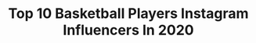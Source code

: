 ---
title: Top 10 Basketball Players Instagram Influencers In 2020
description: >-
  Find top basketball players Instagram influencers in 2020. Most popular hashtags: #probasketball #overseasbasketball #africanizeoficial #family1st.
platform: Instagram
profiles:
  - username: "nickemery04"
    fullname: >-
      Nick Emery
    location: "United States"
    followers: 5886
    engagement: 1598
    commentsToLikes: 0.097543
    avatar: "https://scontent-iad3-1.cdninstagram.com/v/t51.2885-19/s320x320/40048982_458685461306440_4611196709983223808_n.jpg?_nc_ht=scontent-iad3-1.cdninstagram.com&_nc_ohc=Pi05_wylTdYAX_Dq89r&oh=df7a9ddf3079b76fba2b10c0e5c1a917&oe=5EBE7794"
    verified: false
    hashtags: "#chancyboy, #genmarketing, #may2020, #brotherhood"
  - username: "xavier.talton"
    fullname: >-
      XAVIER TALTON - BASKETBALL
    location: ""
    followers: 5563
    engagement: 1382
    commentsToLikes: 0.082724
    avatar: "https://instagram.fplq1-1.fna.fbcdn.net/v/t51.2885-19/s320x320/81917451_424036625035295_5242136657125179392_n.jpg?_nc_ht=instagram.fplq1-1.fna.fbcdn.net&_nc_ohc=ZTgcX9y3SzwAX-4BtK9&oh=007441c0a6c0e7f8d0c28e67e1be4eb0&oe=5EA5FF01"
    verified: false
    hashtags: "#trusttheprocess, #overseaslife, #dreamchasin, #stayhungrystayhumble"
  - username: "otaldo_daniel"
    fullname: >-
      Daniel costa
    location: "Brazil"
    followers: 22890
    engagement: 737
    commentsToLikes: 0.076657
    avatar: "https://scontent-lhr8-1.cdninstagram.com/v/t51.2885-19/s320x320/76918395_1034197560280537_7093166973567107072_n.jpg?_nc_ht=scontent-lhr8-1.cdninstagram.com&_nc_ohc=szxgrZ1brWoAX_IVB9J&oh=68a278c477337ae178b405a6bb6922e0&oe=5EBAAC0B"
    verified: false
    hashtags: "#negritude, #projetoarvore, #bbbxp2020, #pretosnotopo"
  - username: "rob_lowery8"
    fullname: >-
      Rob Lowery
    location: "Canada"
    followers: 8346
    engagement: 1149
    commentsToLikes: 0.075795
    avatar: "https://scontent-ams4-1.cdninstagram.com/v/t51.2885-19/s320x320/75208812_536936293534951_7250569003750391808_n.jpg?_nc_ht=scontent-ams4-1.cdninstagram.com&_nc_ohc=ttT1eKBNZY8AX_nfRYE&oh=19b92573d4163e6a97949f9dd71b5108&oe=5EB8919D"
    verified: false
    hashtags: "#10, #10yearvet, #torun, #magicyear"
  - username: "sertacsanli"
    fullname: >-
      Sertaç Şanlı
    location: ""
    followers: 8678
    engagement: 1658
    commentsToLikes: 0.044439
    avatar: "https://scontent-amt2-1.cdninstagram.com/v/t51.2885-19/s320x320/64560727_482857575816657_267028025281871872_n.jpg?_nc_ht=scontent-amt2-1.cdninstagram.com&_nc_ohc=UGJSFro6QccAX9aYT5j&oh=573b03561c9b9835a012ec3cb7e70628&oe=5EB851DB"
    verified: true
    hashtags: "#stayhome, #kupan, #bizbirlikteyiz, #socialdistancing"
  - username: "dcash_11"
    fullname: >-
      David Holston
    location: "France"
    followers: 7155
    engagement: 1792
    commentsToLikes: 0.042158
    avatar: "https://scontent-lhr8-1.cdninstagram.com/v/t51.2885-19/s320x320/71292060_973642329635915_8994688152446697472_n.jpg?_nc_ht=scontent-lhr8-1.cdninstagram.com&_nc_ohc=_TiYcenzy88AX_s-PjM&oh=ceb404a75a17a2d0d1dd5d1a9b442bc0&oe=5EBAB075"
    verified: true
    hashtags: ""
  - username: "angeldelgado"
    fullname: >-
      Angel Delgado
    location: "Dominican Republic"
    followers: 88885
    engagement: 1267
    commentsToLikes: 0.023963
    avatar: "https://scontent-ams4-1.cdninstagram.com/v/t51.2885-19/s320x320/67019391_950292925316071_7502496022803775488_n.jpg?_nc_ht=scontent-ams4-1.cdninstagram.com&_nc_ohc=OGZgH_uPoA4AX9m5C8f&oh=bb5773b8969c77e72eb68bfa48ca5e94&oe=5EB7C6C8"
    verified: true
    hashtags: "#justakidfromdominicanrepublic, #vamospormas, #dominicana, #tiktok"
  - username: "sjdmashayekhi"
    fullname: >-
      Sajjad Mashayekhi
    location: "Iran"
    followers: 11321
    engagement: 1774
    commentsToLikes: 0.033437
    avatar: "https://scontent-ams4-1.cdninstagram.com/v/t51.2885-19/s320x320/28151123_2054583237890651_6346260426942054400_n.jpg?_nc_ht=scontent-ams4-1.cdninstagram.com&_nc_ohc=kCEH39UjzLoAX9-7lHl&oh=d7c8da7220cf6a41a5b8e44f0749f0cc&oe=5E85066C"
    verified: false
    hashtags: "#sjd, #nbamvp, #iribf, #fibawc"
  - username: "dzeda14"
    fullname: >-
      Nihad Djedovic
    location: "Germany"
    followers: 10655
    engagement: 1274
    commentsToLikes: 0.029971
    avatar: "https://scontent-ams4-1.cdninstagram.com/v/t51.2885-19/s320x320/72786481_1138996122964843_5552380046338949120_n.jpg?_nc_ht=scontent-ams4-1.cdninstagram.com&_nc_ohc=wEmqXMD5s4sAX8N2gUS&oh=bb1cff3565f93ec9a1b74e63f738600c&oe=5EB91637"
    verified: false
    hashtags: "#iamnotzlatan, #fotoduda, #miasanmia, #nurderfcb"
  - username: "nandodecolo"
    fullname: >-
      Nando De Colo
    location: "Turkey"
    followers: 129173
    engagement: 1345
    commentsToLikes: 0.016526
    avatar: "https://scontent-ams4-1.cdninstagram.com/v/t51.2885-19/s320x320/20393641_1583071318431410_130926125193887744_a.jpg?_nc_ht=scontent-ams4-1.cdninstagram.com&_nc_ohc=xwO6Cu_gSnoAX8RccQj&oh=f6e10a05754c90fac582330399d1e0c4&oe=5EB91FAD"
    verified: true
    hashtags: "#misguapas, #felizsanvalent, #turkishcupchampions, #beyaztak"
---